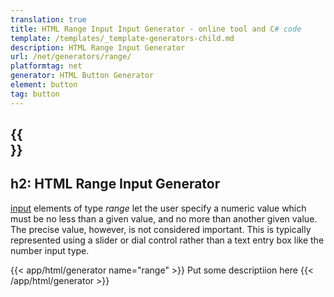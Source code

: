 ```yaml
---
translation: true
title: HTML Range Input Input Generator - online tool and C# code
template: /templates/_template-generators-child.md
description: HTML Range Input Generator
url: /net/generators/range/
platformtag: net
generator: HTML Button Generator
element: button
tag: button
---
```


{{<section overview>}}
---
h2: HTML Range  Input Generator
---

[input](https://html.spec.whatwg.org/multipage/input.html#the-input-element) elements of type *range* let the user specify a numeric value which must be no less than a given value, and no more than another given value. The precise value, however, is not considered important. This is typically represented using a slider or dial control rather than a text entry box like the number input type.

{{< app/html/generator name="range" >}}
Put some descriptiion here
{{< /app/html/generator >}}